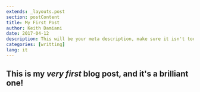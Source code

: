 ```yaml
---
extends: _layouts.post
section: postContent
title: My First Post
author: Keith Damiani
date: 2017-04-12
description: This will be your meta description, make sure it isn't too long
categories: [writting]
lang: it
---
```

 
## This is my _very first_ blog post, and it's a brilliant one!
